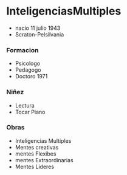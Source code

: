 

# InteligenciasMultiples
* nacio 11 julio 1943 
* Scraton-Pelsilvania
### Formacion
* Psicologo
* Pedagogo
* Doctoro 1971
### Niñez
* Lectura
* Tocar Piano
### Obras
* Inteligencias Multiples
* Mentes creativas
* mentes Flexibes
* mentes Extraordinarias
* Mentes Lideres
<!--stackedit_data:
eyJoaXN0b3J5IjpbLTk1NjM5MTI4NCw3MzA5OTgxMTZdfQ==
-->